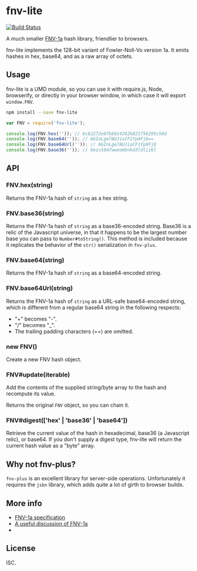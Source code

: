 fnv-lite
========

[![Build Status](https://travis-ci.org/casetext/fnv-lite.svg)](https://travis-ci.org/casetext/fnv-lite)

A much smaller [FNV-1a](https://en.wikipedia.org/wiki/Fowler–Noll–Vo_hash_function#FNV-1a_hash) hash library, friendlier to browsers.

fnv-lite implements the 128-bit variant of Fowler-Noll-Vo version 1a. It emits hashes in hex, base64, and as a raw array of octets.

## Usage

fnv-lite is a UMD module, so you can use it with require.js, Node, browserify,
or directly in your browser window, in which case it will export `window.FNV`.

```bash
npm install --save fnv-lite
```

```js
var FNV = require('fnv-lite');

console.log(FNV.hex('')); // 6c62272e07bb014262b821756295c58d
console.log(FNV.base64('')); // bGInLge7AUJiuCF1YpXFjQ==
console.log(FNV.base64Url('')); // bGInLge7AUJiuCF1YpXFjQ
console.log(FNV.base36('')); // 6ezv16m7wweombnkd3ldlii6l
```

## API

### FNV.hex(string)

Returns the FNV-1a hash of `string` as a hex string.

### FNV.base36(string)

Returns the FNV-1a hash of `string` as a base36-encoded string.
Base36 is a relic of the Javascript universe, in that it happens
to be the largest number base you can pass to `Number#toString()`.
This method is included because it replicates the behavior of the `str()`
serialization in `fnv-plus`.

### FNV.base64(string)

Returns the FNV-1a hash of `string` as a base64-encoded string.

### FNV.base64Url(string)

Returns the FNV-1a hash of `string` as a URL-safe base64-encoded string,
which is different from a regular base64 string in the following respects:
- "+" becomes "-".
- "/" becomes "\_".
- The trailing padding characters (==) are omitted.

### new FNV()

Create a new FNV hash object.

### FNV#update(iterable)

Add the contents of the supplied string/byte array to the hash and recompute its value.

Returns the original `FNV` object, so you can chain it.

### FNV#digest(['hex' | 'base36' | 'base64'])

Retrieve the current value of the hash in hexadecimal, base36 (a Javascript relic), or base64.
If you don't supply a digest type, fnv-lite will return the current hash
value as a "byte" array.

## Why not fnv-plus?

`fnv-plus` is an excellent library for server-side operations. Unfortunately it
requires the `jsbn` library, which adds quite a lot of girth to browser builds.

## More info

 - [FNV-1a specification](http://tools.ietf.org/html/draft-eastlake-fnv-10)
 - [A useful discussion of FNV-1a](http://www.isthe.com/chongo/tech/comp/fnv/#FNV-param)
 - 

## License
ISC.
